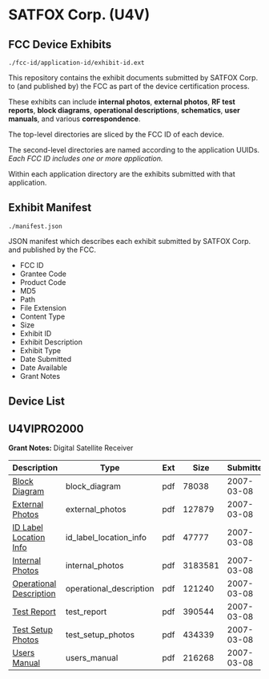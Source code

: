 # SATFOX Corp. (U4V)
## FCC Device Exhibits

```
./fcc-id/application-id/exhibit-id.ext
```

This repository contains the exhibit documents submitted by SATFOX Corp. to (and published by) the FCC as part of the device certification process.

These exhibits can include **internal photos**, **external photos**, **RF test reports**, **block diagrams**, **operational descriptions**, **schematics**, **user manuals**, and various **correspondence**.

The top-level directories are sliced by the FCC ID of each device.

The second-level directories are named according to the application UUIDs. *Each FCC ID includes one or more application.*

Within each application directory are the exhibits submitted with that application. 

## Exhibit Manifest

```
./manifest.json
```

JSON manifest which describes each exhibit submitted by SATFOX Corp. and published by the FCC.

- FCC ID
- Grantee Code
- Product Code
- MD5
- Path
- File Extension
- Content Type
- Size
- Exhibit ID
- Exhibit Description
- Exhibit Type
- Date Submitted
- Date Available
- Grant Notes

## Device List
## U4VIPRO2000
**Grant Notes:** Digital Satellite Receiver

| Description | Type | Ext | Size | Submitted | Available |
| ----------- | ---- | --- | ---- | --------- | --------- |
| [Block Diagram](U4VIPRO2000/869d80b0d1bab7d0590488be38336c5b/741371.pdf) | block_diagram | pdf | 78038 | 2007-03-08 | 2007-03-08 |
| [External Photos](U4VIPRO2000/869d80b0d1bab7d0590488be38336c5b/765939.pdf) | external_photos | pdf | 127879 | 2007-03-08 | 2007-03-08 |
| [ID Label Location Info](U4VIPRO2000/869d80b0d1bab7d0590488be38336c5b/765937.pdf) | id_label_location_info | pdf | 47777 | 2007-03-08 | 2007-03-08 |
| [Internal Photos](U4VIPRO2000/869d80b0d1bab7d0590488be38336c5b/765940.pdf) | internal_photos | pdf | 3183581 | 2007-03-08 | 2007-03-08 |
| [Operational Description](U4VIPRO2000/869d80b0d1bab7d0590488be38336c5b/765943.pdf) | operational_description | pdf | 121240 | 2007-03-08 | 2007-03-08 |
| [Test Report](U4VIPRO2000/869d80b0d1bab7d0590488be38336c5b/765944.pdf) | test_report | pdf | 390544 | 2007-03-08 | 2007-03-08 |
| [Test Setup Photos](U4VIPRO2000/869d80b0d1bab7d0590488be38336c5b/765938.pdf) | test_setup_photos | pdf | 434339 | 2007-03-08 | 2007-03-08 |
| [Users Manual](U4VIPRO2000/869d80b0d1bab7d0590488be38336c5b/741377.pdf) | users_manual | pdf | 216268 | 2007-03-08 | 2007-03-08 |
